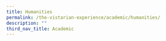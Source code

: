 ```yaml
---
title: Humanities
permalink: /the-vistarian-experience/academic/humanities/
description: ""
third_nav_title: Academic
---
```

